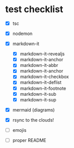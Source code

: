 # test checklist
- [x] tsc
- [x] nodemon
- [x] markdown-it
    - [x] markdown-it-revealjs
    - [x] markdown-it-anchor
    - [x] markdown-it-abbr
    - [x] markdown-it-anchor
    - [x] markdown-it-checkbox
    - [x] markdown-it-deflist
    - [x] markdown-it-footnote
    - [x] markdown-it-sub
    - [x] markdown-it-sup
- [x] mermaid (diagrams)
- [x] rsync to the clouds!
- [ ] emojis
- [ ] proper README

